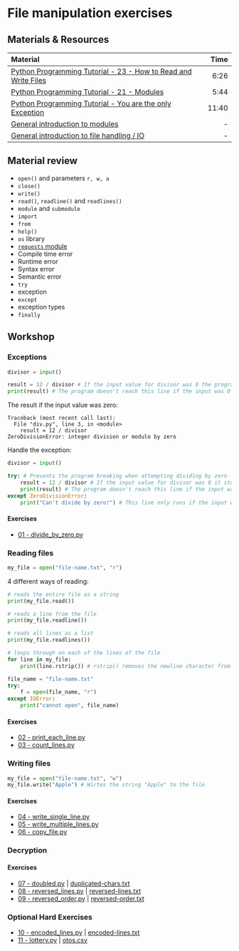 # File manipulation exercises

## Materials & Resources

| Material | Time |
|:---------|-----:|
| [Python Programming Tutorial - 23 - How to Read and Write Files](https://www.youtube.com/watch?v=YV6qm6erphk) | 6:26 |
| [Python Programming Tutorial - 21 - Modules](https://www.youtube.com/watch?v=WN4A6iJOUns) | 5:44 |
| [Python Programming Tutorial - You are the only Exception](https://www.youtube.com/watch?v=1cCU0owdiR4) | 11:40 |
| [General introduction to modules](http://pymbook.readthedocs.org/en/latest/modules.html) | - |
| [General introduction to file handling / IO](http://pymbook.readthedocs.org/en/latest/file.html) | - |

## Material review

 - `open()` and parameters `r, w, a`
 - `close()`
 - `write()`
 - `read()`, `readline()` and `readlines()`
 - `module` and `submodule`
 - `import`
 - `from`
 - `help()`
 - `os` library
 - [`requests` module](http://pymbook.readthedocs.io/en/latest/modules.html#requests-module)
 - Compile time error
 - Runtime error
 - Syntax error
 - Semantic error
 - `try`
 - exception
 - `except`
 - exception types
 - `finally`

## Workshop

### Exceptions

```python
divisor = input()

result = 12 / divisor # If the input value for divisor was 0 the program breaks
print(result) # The program doesn't reach this line if the input was 0
```

The result if the input value was zero:

```
Traceback (most recent call last):
  File "div.py", line 3, in <module>
    result = 12 / divisor
ZeroDivisionError: integer division or modulo by zero
```

Handle the exception:

```python
divisor = input()

try: # Prevents the program breaking when attempting dividing by zero
    result = 12 / divisor # If the input value for divisor was 0 it stops the try block
    print(result) # The program doesn't reach this line if the input was 0
except ZeroDivisionError:
    print("Can't divide by zero!") # This line only runs if the input was 0
```

#### Exercises

 - [01 - divide_by_zero.py](divide-by-zero/divide_by_zero.py)


### Reading files

```python
my_file = open("file-name.txt", "r")
```

4 different ways of reading:

```python
# reads the entire file as a string
print(my_file.read())

# reads a line from the file
print(my_file.readline())

# reads all lines as a list
print(my_file.readlines())

# loops through on each of the lines of the file
for line in my_file:
    print(line.rstrip()) # rstrip() removes the newline character from the line 
```

```python
file_name = "file-name.txt"
try:
    f = open(file_name, "r")
except IOError:
    print("cannot open", file_name)
```

#### Exercises

 - [02 - print_each_line.py](print-each-line/print_each_line.py)
 - [03 - count_lines.py](count-lines/count_lines.py)

### Writing files

```python
my_file = open("file-name.txt", "w")
my_file.write("Apple") # Wirtes the string "Apple" to the file
```

#### Exercises

 - [04 - write_single_line.py](write-single-line/write_single_line.py)
 - [05 - write_multiple_lines.py](write-multiple-lines/write_multiple_lines.py)
 - [06 - copy_file.py](copy-file/copy_file.py)

### Decryption

#### Exercises

 - [07 - doubled.py](decrypt-doubled/doubled.py) | [duplicated-chars.txt](decrypt-doubled/duplicated-chars.txt)
 - [08 - reversed_lines.py](decrypt-reversed-lines/reversed_lines.py) | [reversed-lines.txt](decrypt-reversed-lines/reversed-lines.txt)
 - [09 - reversed_order.py](decrypt-reversed-order/reversed_order.py) | [reversed-order.txt](decrypt-reversed-order/reversed-order.txt)

### Optional Hard Exercises

 - [10 - encoded_lines.py](decrypt-encoded/encoded_lines.py) | [encoded-lines.txt](decrypt-encoded/encoded-lines.txt)
 - [11 - lottery.py](lottery/lottery.py) | [otos.csv](lottery/otos.csv)


